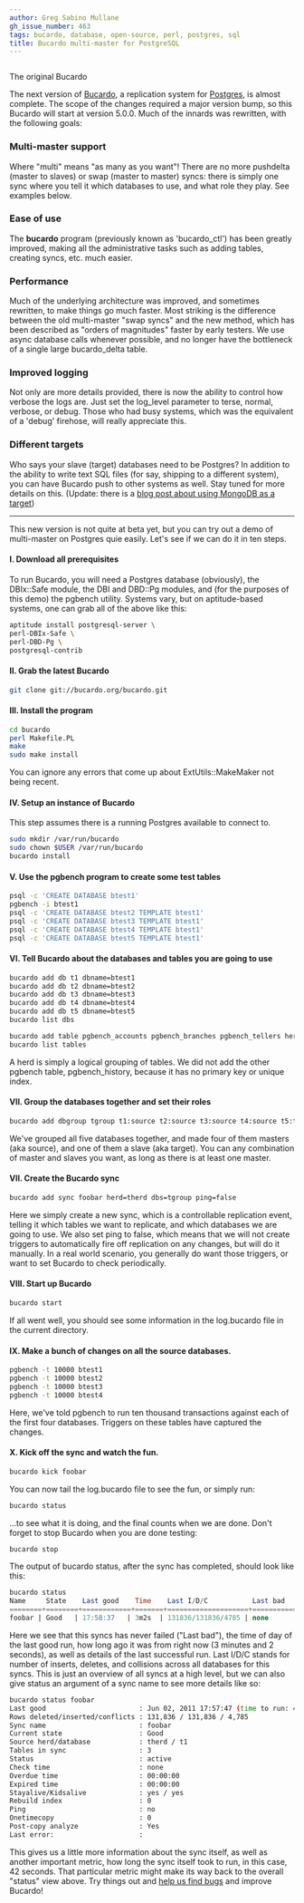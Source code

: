 ```yaml
---
author: Greg Sabino Mullane
gh_issue_number: 463
tags: bucardo, database, open-source, perl, postgres, sql
title: Bucardo multi-master for PostgreSQL
---
```


[](bucardo-multi-master-for-postgresql/image-0-big.jpeg)

<a href="/blog/2011/06/06/bucardo-multi-master-for-postgresql/image-0-big.jpeg" onblur="try {parent.deselectBloggerImageGracefully();} catch(e) {}"><img alt="" border="0" id="BLOGGER_PHOTO_ID_5615207357803360962" src="/blog/2011/06/06/bucardo-multi-master-for-postgresql/image-0.jpeg"/></a>

The original Bucardo

The next version of [Bucardo](http://bucardo.org/wiki/Bucardo), a replication system for [Postgres](http://postgres.org/), is almost complete. The scope of the changes required a major version bump, so this Bucardo will start at version 5.0.0. Much of the innards was rewritten, with the following goals:

 

### Multi-master support

Where "multi" means "as many as you want"! There are no more pushdelta (master to slaves) or swap (master to master) syncs: there is simply one sync where you tell it which databases to use, and what role they play. See examples below.

### Ease of use

The **bucardo** program (previously known as 'bucardo_ctl') has been greatly improved, making all the administrative tasks such as adding tables, creating syncs, etc. much easier.

### Performance

Much of the underlying architecture was improved, and sometimes rewritten, to make things go much faster. Most striking is the difference between the old multi-master "swap syncs" and the new method, which has been described as "orders of magnitudes" faster by early testers. We use async database calls whenever possible, and no longer have the bottleneck of a single large bucardo_delta table.

### Improved logging

Not only are more details provided, there is now the ability to control how verbose the logs are. Just set the log_level parameter to terse, normal, verbose, or debug. Those who had busy systems, which was the equivalent of a 'debug' firehose, will really appreciate this.

### Different targets

Who says your slave (target) databases need to be Postgres? In addition to the ability to write text SQL files (for say, shipping to a different system), you can have Bucardo push to other systems as well. Stay tuned for more details on this. (Update: there is a [blog post about using MongoDB as a target](/blog/2011/06/12/mongodb-replication-from-postgres-using))

-----------

This new version is not quite at beta yet, but you can try out a demo of multi-master on Postgres quie easily. Let's see if we can do it in ten steps.

#### I. Download all prerequisites

To run Bucardo, you will need a Postgres database (obviously), the DBIx::Safe module, the DBI and DBD::Pg modules, and (for the purposes of this demo) the pgbench utility. Systems vary, but on aptitude-based systems, one can grab all of the above like this:

```bash
aptitude install postgresql-server \
perl-DBIx-Safe \
perl-DBD-Pg \
postgresql-contrib
```

#### II. Grab the latest Bucardo

```bash
git clone git://bucardo.org/bucardo.git
```

#### III. Install the program

```bash
cd bucardo
perl Makefile.PL
make
sudo make install
```

You can ignore any errors that come up about ExtUtils::MakeMaker not being recent.

#### IV. Setup an instance of Bucardo

This step assumes there is a running Postgres available to connect to.

```bash
sudo mkdir /var/run/bucardo
sudo chown $USER /var/run/bucardo
bucardo install
```

#### V. Use the pgbench program to create some test tables

```bash
psql -c 'CREATE DATABASE btest1'
pgbench -i btest1
psql -c 'CREATE DATABASE btest2 TEMPLATE btest1'
psql -c 'CREATE DATABASE btest3 TEMPLATE btest1'
psql -c 'CREATE DATABASE btest4 TEMPLATE btest1'
psql -c 'CREATE DATABASE btest5 TEMPLATE btest1'
```

#### VI. Tell Bucardo about the databases and tables you are going to use

```bash
bucardo add db t1 dbname=btest1
bucardo add db t2 dbname=btest2
bucardo add db t3 dbname=btest3
bucardo add db t4 dbname=btest4
bucardo add db t5 dbname=btest5
bucardo list dbs

bucardo add table pgbench_accounts pgbench_branches pgbench_tellers herd=therd
bucardo list tables
```

A herd is simply a logical grouping of tables. We did not add the other pgbench table, pgbench_history, because it has no primary key or unique index.

#### VII. Group the databases together and set their roles

```bash
bucardo add dbgroup tgroup t1:source t2:source t3:source t4:source t5:target
```

We've grouped all five databases together, and made four of them masters (aka source), and one of them a slave (aka target). You can any combination of master and slaves you want, as long as there is at least one master.

#### VII. Create the Bucardo sync

```bash
bucardo add sync foobar herd=therd dbs=tgroup ping=false
```

Here we simply create a new sync, which is a controllable replication event, telling it which tables we want to replicate, and which databases we are going to use. We also set ping to false, which means that we will not create triggers to automatically fire off replication on any changes, but will do it manually. In a real world scenario, you generally do want those triggers, or want to set Bucardo to check periodically.

#### VIII. Start up Bucardo

```bash
bucardo start
```

If all went well, you should see some information in the log.bucardo file in the current directory.

#### IX. Make a bunch of changes on all the source databases.

```bash
pgbench -t 10000 btest1
pgbench -t 10000 btest2
pgbench -t 10000 btest3
pgbench -t 10000 btest4
```

Here, we've told pgbench to run ten thousand transactions against each of the first four databases. Triggers on these tables have captured the changes.

#### X. Kick off the sync and watch the fun.

```bash
bucardo kick foobar
```

You can now tail the log.bucardo file to see the fun, or simply run:

```bash
bucardo status
```

...to see what it is doing, and the final counts when we are done. Don't forget to stop Bucardo when you are done testing:

```bash
bucardo stop
```

The output of bucardo status, after the sync has completed, should look like this:

```sql
bucardo status
Name     State    Last good    Time    Last I/D/C           Last bad    Time
========+========+============+=======+====================+===========+=======
foobar | Good   | 17:58:37   | 3m2s  | 131836/131836/4785 | none      |
```

Here we see that this syncs has never failed ("Last bad"), the time of day of the last good run, how long ago it was from right now (3 minutes and 2 seconds), as well as details of the last successful run. Last I/D/C stands for number of inserts, deletes, and collisions across all databases for this syncs. This is just an overview of all syncs at a high level, but we can also give status an argument of a sync name to see more details like so:

```bash
bucardo status foobar
Last good                       : Jun 02, 2011 17:57:47 (time to run: 42s)
Rows deleted/inserted/conflicts : 131,836 / 131,836 / 4,785
Sync name                       : foobar
Current state                   : Good
Source herd/database            : therd / t1
Tables in sync                  : 3
Status                          : active
Check time                      : none
Overdue time                    : 00:00:00
Expired time                    : 00:00:00
Stayalive/Kidsalive             : yes / yes
Rebuild index                   : 0
Ping                            : no
Onetimecopy                     : 0
Post-copy analyze               : Yes
Last error:                     :
```

This gives us a little more information about the sync itself, as well as another important metric, how long the sync itself took to run, in this case, 42 seconds. That particular metric might make its way back to the overall "status" view above. Try things out and [help us find bugs](http://bucardo.org/bugzilla/) and improve Bucardo!


